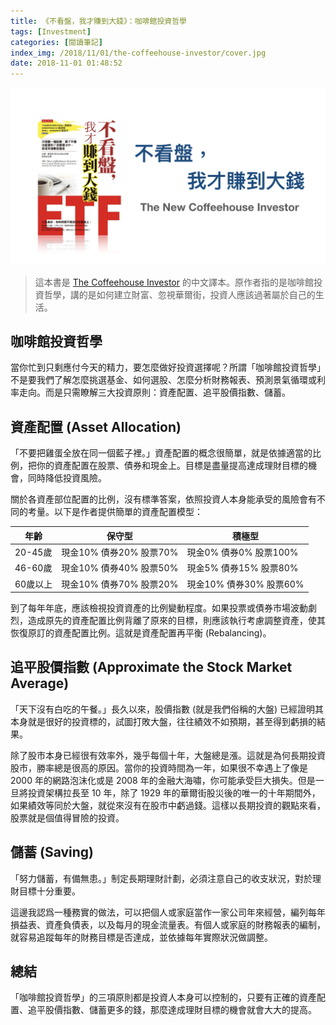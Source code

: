 ```yaml
---
title: 《不看盤，我才賺到大錢》：咖啡館投資哲學
tags: [Investment]
categories: [閱讀筆記]
index_img: /2018/11/01/the-coffeehouse-investor/cover.jpg
date: 2018-11-01 01:48:52
---
```


![](/2018/11/01/the-coffeehouse-investor/cover.jpg)

> 這本書是 [The Coffeehouse Investor](https://www.amazon.com/Coffeehouse-Investor-Wealth-Ignore-Street/dp/159184584X) 的中文譯本。原作者指的是咖啡館投資哲學，講的是如何建立財富、忽視華爾街，投資人應該過著屬於自己的生活。

<!-- more -->

## 咖啡館投資哲學

當你忙到只剩應付今天的精力，要怎麼做好投資選擇呢？所謂「咖啡館投資哲學」不是要我們了解怎麼挑選基金、如何選股、怎麼分析財務報表、預測景氣循環或利率走向。而是只需瞭解三大投資原則：資產配置、追平股價指數、儲蓄。

## 資產配置 (Asset Allocation)

「不要把雞蛋全放在同一個藍子裡。」資產配置的概念很簡單，就是依據適當的比例，把你的資產配置在股票、債券和現金上。目標是盡量提高達成理財目標的機會，同時降低投資風險。

關於各資產部位配置的比例，沒有標準答案，依照投資人本身能承受的風險會有不同的考量。以下是作者提供簡單的資產配置模型：

年齡|保守型|積極型
-|-|-
20-45歲|現金10% 債券20% 股票70%|現金0% 債券0% 股票100%
46-60歲|現金10% 債券40% 股票50%|現金5% 債券15% 股票80%
60歲以上|現金10% 債券70% 股票20%|現金10% 債券30% 股票60%

到了每年年底，應該檢視投資資產的比例變動程度。如果投票或債券市場波動劇烈，造成原先的資產配置比例背離了原來的目標，則應該執行考慮調整資產，使其恢復原訂的資產配置比例。這就是資產配置再平衡 (Rebalancing)。


## 追平股價指數 (Approximate the Stock Market Average)

「天下沒有白吃的午餐。」長久以來，股價指數 (就是我們俗稱的大盤) 已經證明其本身就是很好的投資標的，試圖打敗大盤，往往績效不如預期，甚至得到虧損的結果。

除了股市本身已經很有效率外，幾乎每個十年，大盤總是漲。這就是為何長期投資股市，勝率總是很高的原因。當你的投資時間為一年，如果很不幸遇上了像是 2000 年的網路泡沫化或是 2008 年的金融大海嘯，你可能承受巨大損失。但是一旦將投資架構拉長至 10 年，除了 1929 年的華爾街股災後的唯一的十年期間外，如果績效等同於大盤，就從來沒有在股市中虧過錢。這樣以長期投資的觀點來看，股票就是個值得冒險的投資。

## 儲蓄 (Saving)

「努力儲蓄，有備無患。」制定長期理財計劃，必須注意自己的收支狀況，對於理財目標十分重要。

這邊我認爲一種務實的做法，可以把個人或家庭當作一家公司年來經營，編列每年損益表、資產負債表，以及每月的現金流量表。有個人或家庭的財務報表的編制，就容易追蹤每年的財務目標是否達成，並依據每年實際狀況做調整。

## 總結

「咖啡館投資哲學」的三項原則都是投資人本身可以控制的，只要有正確的資產配置、追平股價指數、儲蓄更多的錢，那麼達成理財目標的機會就會大大的提高。
